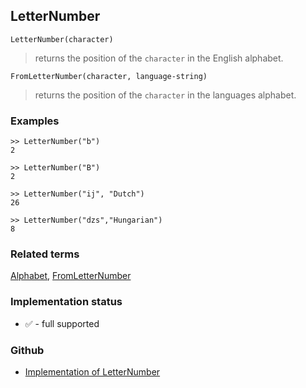 ## LetterNumber

```
LetterNumber(character)
```

> returns the position of the `character` in the English alphabet.

```
FromLetterNumber(character, language-string)
```

> returns the position of the `character` in the languages alphabet.
 

### Examples

```
>> LetterNumber("b")
2

>> LetterNumber("B")
2

>> LetterNumber("ij", "Dutch")
26

>> LetterNumber("dzs","Hungarian")
8
```

### Related terms 
[Alphabet](Alphabet.md), [FromLetterNumber](FromLetterNumber.md) 






### Implementation status

* &#x2705; - full supported

### Github

* [Implementation of LetterNumber](https://github.com/axkr/symja_android_library/blob/master/symja_android_library/matheclipse-core/src/main/java/org/matheclipse/core/builtin/StringFunctions.java#L818) 
